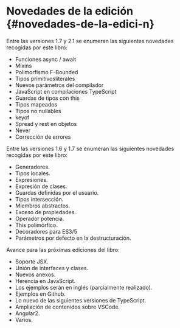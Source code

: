 # Novedades de la edición {#novedades-de-la-edici-n}

Entre las versiones 1.7 y 2.1 se enumeran las siguientes novedades recogidas por este libro:

* Funciones async / await
* Mixins
* Polimorfismo F-Bounded
* Tipos primitivosliterales
* Nuevos parámetros del compilador
* JavaScript en compilaciones TypeScript
* Guardas de tipos con this
* Tipos mapeados
* Tipos no nullables
* keyof
* Spread y rest en objetos
* Never
* Corrección de errores

Entre las versiones 1.6 y 1.7 se enumeran las siguientes novedades recogidas por este libro:

* Generadores.
* Tipos locales.
* Expresiones.
* Expresión de clases.
* Guardas definidas por el usuario.
* Tipos intersección.
* Miembros abstractos.
* Exceso de propiedades.
* Operador potencia.
* This polimórfico.
* Decoradores para ES3/5
* Parámetros por defecto en la destructuración.

Avance para las próximas ediciones del libro:

* Soporte JSX.
* Unión de interfaces y clases.
* Nuevos anexos.
* Herencia en JavaScript.
* Los ejemplos serán en inglés \(parcialmente realizado\).
* Ejemplos en Github.
* Lo nuevo de las siguientes versiones de TypeScript.
* Ampliación de contenidos sobre VSCode.
* Angular2.
* Varios.




